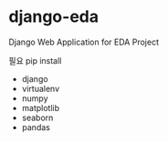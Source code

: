 # django-eda

Django Web Application for EDA Project

필요 pip install

- django
- virtualenv
- numpy
- matplotlib
- seaborn
- pandas
